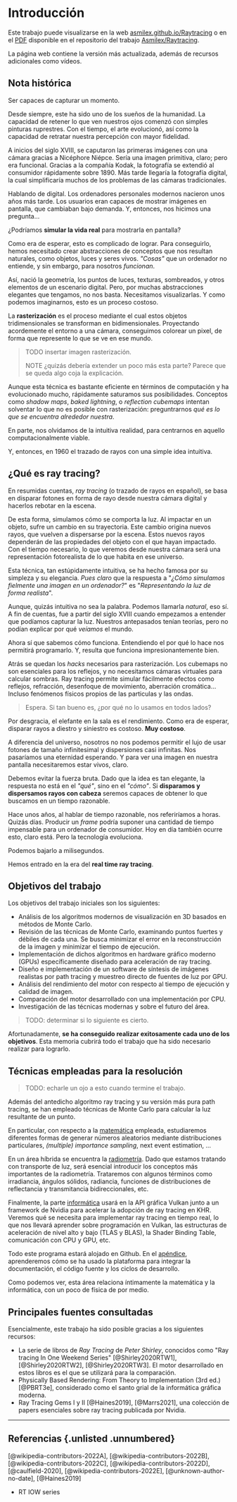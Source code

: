 # Introducción

Este trabajo puede visualizarse en la web [asmilex.github.io/Raytracing](https://asmilex.github.io/Raytracing/) o en el [PDF](https://github.com/Asmilex/Raytracing/raw/main/docs/TFG.pdf) disponible en el repositorio del trabajo [Asmilex/Raytracing](https://github.com/Asmilex/Raytracing).

La página web contiene la versión más actualizada, además de recursos adicionales como vídeos.

## Nota histórica

Ser capaces de capturar un momento.

Desde siempre, este ha sido uno de los sueños de la humanidad. La capacidad de retener lo que ven nuestros ojos comenzó con simples pinturas ruprestres. Con el tiempo, el arte evolucionó, así como la capacidad de retratar nuestra percepción con mayor fidelidad.

A inicios del siglo XVIII, se caputaron las primeras imágenes con una cámara gracias a Nicéphore Niépce. Sería una imagen primitiva, claro; pero era funcional. Gracias a la compañía Kodak, la fotografía se extendió al consumidor rápidamente sobre 1890. Más tarde llegaría la fotografía digital, la cual simplificaría muchos de los problemas de las cámaras tradicionales.

Hablando de digital. Los ordenadores personales modernos nacieron unos años más tarde. Los usuarios eran capaces de mostrar imágenes en pantalla, que cambiaban bajo demanda. Y, entonces, nos hicimos una pregunta...

¿Podríamos **simular la vida real** para mostrarla en pantalla?

Como era de esperar, esto es complicado de lograr. Para conseguirlo, hemos necesitado crear abstracciones de conceptos que nos resultan naturales, como objetos, luces y seres vivos. *"Cosas"* que un ordenador no entiende, y sin embargo, para nosotros *funcionan*.

Así, nació la geometría, los puntos de luces, texturas, sombreados, y otros elementos de un escenario digital. Pero, por muchas abstracciones elegantes que tengamos, no nos basta. Necesitamos visualizarlas. Y como podemos imaginarnos, esto es un proceso costoso.

La **rasterización** es el proceso mediante el cual estos objetos tridimensionales se transforman en bidimensionales. Proyectando acordemente el entorno a una cámara, conseguimos colorear un pixel, de forma que represente lo que se ve en ese mundo.

> TODO insertar imagen rasterización.
>
> NOTE ¿quizás debería extender un poco más esta parte? Parece que se queda algo coja la explicación.

Aunque esta técnica es bastante eficiente en términos de computación y ha evolucionado mucho, rápidamente saturamos sus posibilidades. Conceptos como *shadow maps*, *baked lightning*, o *reflection cubemaps* intentan solventar lo que no es posible con rasterización: preguntrarnos *qué es lo que se encuentra alrededor nuestra*.

En parte, nos olvidamos de la intuitiva realidad, para centrarnos en aquello computacionalmente viable.

Y, entonces, en 1960 el trazado de rayos con una simple idea intuitiva.

## ¿Qué es ray tracing?

En resumidas cuentas, *ray tracing* (o trazado de rayos en español), se basa en disparar fotones en forma de rayo desde nuestra cámara digital y hacerlos rebotar en la escena.

De esta forma, simulamos cómo se comporta la luz. Al impactar en un objeto, sufre un cambio en su trayectoria. Este cambio origina nuevos rayos, que vuelven a dispersarse por la escena. Estos nuevos rayos dependerán de las propiedades del objeto con el que hayan impactado. Con el tiempo necesario, lo que veremos desde nuestra cámara será una representación fotorealista de lo que habita en ese universo.

Esta técnica, tan estúpidamente intuitiva, se ha hecho famosa por su simpleza y su elegancia. *Pues claro* que la respuesta a "*¿Cómo simulamos fielmente una imagen en un ordenador?*" es "*Representando la luz de forma realista*".

Aunque, quizás intuitiva no sea la palabra. Podemos llamarla *natural*, eso sí. A fin de cuentas, fue a partir del siglo XVIII cuando empezamos a entender que podíamos capturar la luz. Nuestros antepasados tenían teorías, pero no podían explicar por qué *veíamos* el mundo.

Ahora sí que sabemos cómo funciona. Entendiendo el por qué lo hace nos permitirá programarlo. Y, resulta que funciona impresionantemente bien.

Atrás se quedan los *hacks* necesarios para rasterización. Los cubemaps no son esenciales para los reflejos, y no necesitamos cámaras virtuales para calcular sombras. Ray tracing permite simular fácilmente efectos como reflejos, refracción, desenfoque de movimiento, aberración cromática... Incluso fenómenos físicos propios de las particulas y las ondas.

> Espera. Si tan bueno es, ¿por qué no lo usamos en todos lados?

Por desgracia, el elefante en la sala es el rendimiento. Como era de esperar, disparar rayos a diestro y siniestro es costoso. **Muy costoso**.

A diferencia del universo, nosotros no nos podemos permitir el lujo de usar fotones de tamaño infinitesimal y dispersiones casi infinitas. Nos pasaríamos una eternidad esperando. Y para ver una imagen en nuestra pantalla necesitaremos estar vivos, claro.

Debemos evitar la fuerza bruta. Dado que la idea es tan elegante, la respuesta no está en el *"qué"*, sino en el *"cómo"*. Si **disparamos y dispersamos rayos con cabeza** seremos capaces de obtener lo que buscamos en un tiempo razonable.

Hace unos años, al hablar de tiempo razonable, nos referiríamos a horas. Quizás días. Producir un *frame* podría suponer una cantidad de tiempo impensable para un ordenador de consumidor. Hoy en día también ocurre esto, claro está. Pero la tecnología evoluciona.

Podemos bajarlo a milisegundos.

Hemos entrado en la era del **real time ray tracing**.

## Objetivos del trabajo

Los objetivos del trabajo iniciales son los siguientes:

- Análisis de los algoritmos modernos de visualización en 3D basados en métodos de Monte Carlo.
- Revisión de las técnicas de Monte Carlo, examinando puntos fuertes y débiles de cada una. Se busca minimizar el error en la reconstrucción de la imagen y minimizar el tiempo de ejecución.
- Implementación de dichos algoritmos en hardware gráfico moderno (GPUs) específicamente diseñado para aceleración de ray tracing.
- Diseño e implementación de un software de síntesis de imágenes realistas por path tracing y muestreo directo de fuentes de luz por GPU.
- Análisis del rendimiento del motor con respecto al tiempo de ejecución y calidad de imagen.
- Comparación del motor desarrollado con una implementación por CPU.
- Investigación de las técnicas modernas y sobre el futuro del área.

> TODO: determinar si lo siguiente es cierto.

Afortunadamente, **se ha conseguido realizar exitosamente cada uno de los objetivos**. Esta memoria cubrirá todo el trabajo que ha sido necesario realizar para lograrlo.

## Técnicas empleadas para la resolución

> TODO: echarle un ojo a esto cuando termine el trabajo.

Además del antedicho algoritmo ray tracing y su versión más pura path tracing, se han empleado técnicas de Monte Carlo para calcular la luz resultante de un punto.

En particular, con respecto a la [matemática](#integración-de-monte-carlo) empleada, estudiaremos diferentes formas de generar números aleatorios mediante distribuciones particulares, *(multiple) importance sampling*, next event estimation, ...

En un área híbrida se encuentra la [radiometría](#transporte-de-luz). Dado que estamos tratando con transporte de luz, será esencial introducir los conceptos más importantes de la radiometría. Trataremos con algunos términos como irradiancia, ángulos sólidos, radiancia, funciones de distribuciones de reflectancia y transmitancia bidireccionales, etc.

Finalmente, la parte [informática](#construyamos-un-path-tracer) usará en la API gráfica Vulkan junto a un framework de Nvidia para acelerar la adopción de ray tracing en KHR. Veremos qué se necesita para implementar ray tracing en tiempo real, lo que nos llevará aprender sobre programación en Vulkan, las estructuras de aceleración de nivel alto y bajo (TLAS y BLAS), la Shader Binding Table, comunicación con CPU y GPU, etc.

Todo este programa estará alojado en Github. En el [apéndice](#metodología-de-trabajo), aprenderemos cómo se ha usado la plataforma para integrar la documentación, el código fuente y los ciclos de desarrollo.

Como podemos ver, esta área relaciona íntimamente la matemática y la informática, con un poco de física de por medio.

## Principales fuentes consultadas

Esencialmente, este trabajo ha sido posible gracias a los siguientes recursos:

- La serie de libros de *Ray Tracing* de *Peter Shirley*, conocidos como "Ray tracing In One Weekend Series" [@Shirley2020RTW1], [@Shirley2020RTW2], [@Shirley2020RTW3]. El motor desarrollado en estos libros es el que se utilizará para la comparación.
- Physically Based Rendering: From Theory to Implementation (3rd ed.) [@PBRT3e], considerado como el santo grial de la informática gráfica moderna.
- Ray Tracing Gems I y II [@Haines2019], [@Marrs2021], una colección de papers esenciales sobre ray tracing publicada por Nvidia.

<hr>

## Referencias {.unlisted .unnumbered}

[@wikipedia-contributors-2022A], [@wikipedia-contributors-2022B], [@wikipedia-contributors-2022C], [@wikipedia-contributors-2022D], [@caulfield-2020], [@wikipedia-contributors-2022E], [@unknown-author-no-date], [@Haines2019]

- RT IOW series